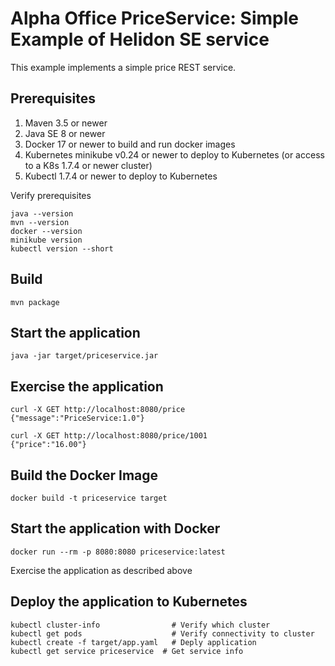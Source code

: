 
# Alpha Office PriceService:  Simple Example of Helidon SE service

This example implements a simple price REST service.

## Prerequisites

1. Maven 3.5 or newer
2. Java SE 8 or newer
3. Docker 17 or newer to build and run docker images
4. Kubernetes minikube v0.24 or newer to deploy to Kubernetes (or access to a K8s 1.7.4 or newer cluster)
5. Kubectl 1.7.4 or newer to deploy to Kubernetes

Verify prerequisites
```
java --version
mvn --version
docker --version
minikube version
kubectl version --short
```

## Build

```
mvn package
```

## Start the application

```
java -jar target/priceservice.jar
```

## Exercise the application

```
curl -X GET http://localhost:8080/price
{"message":"PriceService:1.0"}

curl -X GET http://localhost:8080/price/1001
{"price":"16.00"}

```

## Build the Docker Image

```
docker build -t priceservice target
```

## Start the application with Docker

```
docker run --rm -p 8080:8080 priceservice:latest
```

Exercise the application as described above

## Deploy the application to Kubernetes

```
kubectl cluster-info                # Verify which cluster
kubectl get pods                    # Verify connectivity to cluster
kubectl create -f target/app.yaml   # Deply application
kubectl get service priceservice  # Get service info
```
